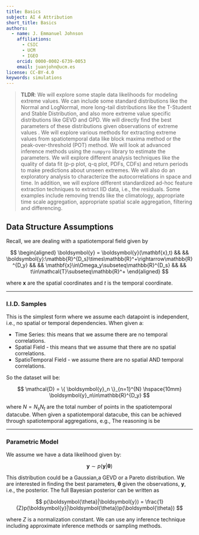 ```yaml
---
title: Basics
subject: AI 4 Attribution
short_title: Basics
authors:
  - name: J. Emmanuel Johnson
    affiliations:
      - CSIC
      - UCM
      - IGEO
    orcid: 0000-0002-6739-0053
    email: juanjohn@ucm.es
license: CC-BY-4.0
keywords: simulations
---
```



> **TLDR**: 
> We will explore some staple data likelihoods for modeling extreme values. 
> We can include some standard distributions like the Normal and LogNormal, more long-tail distributions like the T-Student and Stable Distribution, and also more extreme value specific distributions like GEVD and GPD. 
> We will directly find the best parameters of these distributions given observations of extreme values . 
> We will explore various methods for extracting extreme values from spatiotemporal data like block maxima method or the peak-over-threshold (POT) method. 
> We will look at advanced inference methods using the `numpyro` library to estimate the parameters. 
> We will explore different analysis techniques like the quality of data fit (p-p plot, q-q plot, PDFs, CDFs) and return periods to make predictions about unseen extremes. We will also do an exploratory analysis to characterize the autocorrelations in space and time. In addition, we will explore different standardized ad-hoc feature extraction techniques to extract IID data, i.e., the residuals. 
> Some examples include removing trends like the climatology, appropriate time scale aggregation, appropriate spatial scale aggregation, filtering and differencing.

## Data Structure Assumptions

Recall, we are dealing with a spatiotemporal field given by

$$
\begin{aligned}
\boldsymbol{y} = \boldsymbol{y}(\mathbf{x},t)
&& &&
\boldsymbol{y}:\mathbb{R}^{D_s}\times\mathbb{R}^+\rightarrow\mathbb{R}^{D_y}
&& &&
\mathbf{x}\in\Omega_y\subseteq\mathbb{R}^{D_s}
&& &&
t\in\mathcal{T}\subseteq\mathbb{R}^+
\end{aligned}
$$

where $\mathbf{x}$ are the spatial coordinates and $t$ is the temporal coordinate.

***

### I.I.D. Samples

This is the simplest form where we assume each datapoint is independent, i.e., no spatial or temporal dependencies. 
When given a:
* Time Series: this means that we assume there are no temporal correlations.
* Spatial Field - this means that we assume that there are no spatial correlations.
* SpatioTemporal Field - we assume there are no spatial AND temporal correlations.

So the dataset will be:

$$
\mathcal{D} = \{ \boldsymbol{y}_n \}_{n=1}^{N}
\hspace{10mm}
\boldsymbol{y}_n\in\mathbb{R}^{D_y}
$$

where $N=N_s N_t$ are the total number of points in the spatiotemporal datacube.
When given a spatiotemporal datacube, this can be achieved through spatiotemporal aggregations, e.g., 
The reasoning is be

***

### Parametric Model



We assume we have a data likelihood given by:

$$
\boldsymbol{y} \sim p(\boldsymbol{y}|\boldsymbol{\theta})
$$

This distribution could be a Gaussian,a GEVD or a Pareto distribution.
We are interested in finding the best parameters, $\boldsymbol{\theta}$ given the observations, $\boldsymbol{y}$, i.e., the posterior.
The full Bayesian posterior can be written as

$$
p(\boldsymbol{\theta}|\boldsymbol{y}) = \frac{1}{Z}p(\boldsymbol{y}|\boldsymbol{\theta})p(\boldsymbol{\theta})
$$

where $Z$ is a normalization constant.
We can use any inference technique including approximate inference methods or sampling methods.
